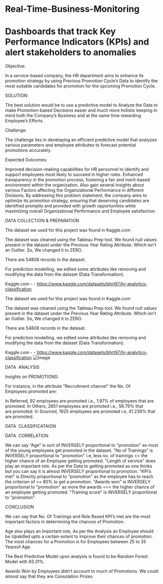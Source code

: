 # Real-Time-Business-Monitoring
# Dashboards that track Key Performance Indicators (KPIs) and alert stakeholders to anomalies

Objective:

In a service-based company, the HR department aims to enhance its promotion strategy by using Previous Promotion Cycle’s Data to identify the most suitable candidates for promotion for the upcoming Promotion Cycle. 


SOLUTION:

The best solution would be to use a predictive model to Analyze the Data to make Promotion-based Decisions easier and much more holistic keeping in mind both the Company’s Business and at the same time rewarding Employee’s Efforts.

Challenge:

The challenge lies in developing an efficient predictive model that analyzes various parameters and employee attributes to forecast potential promotions accurately. 

Expected Outcomes:

Improved decision-making capabilities for HR personnel to identify and support employees most likely to succeed in higher roles.
Enhanced transparency in the promotion process, fostering a fair and merit-based environment within the organization.
Also gain several Insights about various Factors affecting the Organizational Performance in different Divisions.
By addressing this problem statement, the company aims to optimize its promotion strategy, ensuring that deserving candidates are identified promptly and provided with growth opportunities while maximizing overall Organizational Performance and Employee satisfaction.

DATA COLLECTION & PREPARATION

The dataset we used for this project was found in Kaggle.com

The dataset was cleaned using the Tableau Prep tool. We found null values present in the dataset under the Previous Year Rating Attribute. Which isn’t an Outlier. So, We changed it to ZERO.

There are 54808 records in the dataset.​

For prediction modelling, we edited some attributes like removing and modifying the data from the dataset (Data Transformation).

Kaggle.com - - https://www.kaggle.com/datasets/bhrt97/hr-analytics-classification

The dataset we used for this project was found in Kaggle.com

The dataset was cleaned using the Tableau Prep tool. We found null values present in the dataset under the Previous Year Rating Attribute. Which isn’t an Outlier. So, We changed it to ZERO.

There are 54808 records in the dataset.​

For prediction modelling, we edited some attributes like removing and modifying the data from the dataset (Data Transformation).

Kaggle.com - - https://www.kaggle.com/datasets/bhrt97/hr-analytics-classification
![image](https://github.com/MukeshChadaram/Real-Time-Business-Monitoring/assets/152752535/a27b7a9b-9d02-43e3-82e9-26e692e299f9)

DATA  ANALYSIS

Insights on PROMOTIONS:​

For instance, in the attribute "Recruitment channel" the No. Of Employees promoted are:​

In Referred, 92 employees are promoted i.e., 1.97% of employees that are promoted.​
In Others, 2651 employees are promoted i.e., 56.79% that are promoted.​
In Sourced, 1925 employees are promoted i.e, 41.238% that are promoted.​


DATA  CLASSIFICATAION



DATA  CORRELATION

We can say “Age” is sort of INVERSELY proportional to "promotion" as most of the young employees get promoted in the dataset.
"No of Trainings" is INVERSELY proportional to "promotion" i.e, less no. of trainings << the higher chance of an Employee getting promoted.
"Length of service" does play an important role.  As per the Data to getting promoted as one thinks but you can say it is almost INVERSELY proportional to promotion.
"KPI’s met" is Directly proportional to "promotion" as the employee has to reach the criterion of >= 80% to get a promotion.
"Awards won" is INVERSELY proportional to "promotion" as more the awards <<< the higher chance of an employee getting promoted.
"Training score" is INVERSELY proportional to "promotion".

CONCLUSION

We can say that No. Of Trainings and Role Based KPI’s met are the most important factors in determining the chances of Promotion.

Age also plays an Important role, As per the Analysis an Employee should be Upskilled upto a certain extent to Improve their chances of promotion. The most chances for a Promotion is for Employees between 25 to 35 Yearsof Age.

The Best Predictive  Model upon analysis is found to be Random Forest Model with 93.31%.

Awards Won by Employees didn’t account to much of Promotions. We could almost say that they are Consolation Prizes. 







